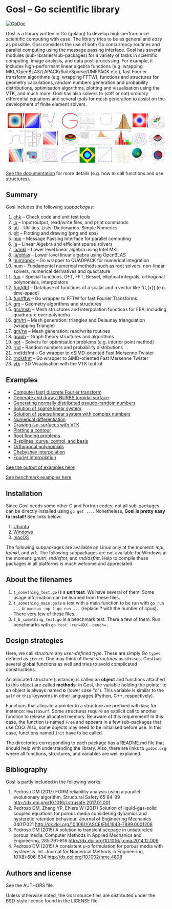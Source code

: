 # Gosl &ndash; Go scientific library

[![GoDoc](https://godoc.org/github.com/cpmech/gosl?status.svg)](https://godoc.org/github.com/cpmech/gosl)

Gosl is a library written in Go (golang) to develop high-performance scientific computing with ease.
The library tries to be as general and _easy_ as possible. Gosl considers the use of both Go
concurrency routines and parallel computing using the message passing interface. Gosl has several
modules (sub-libraries/sub-packages) for a variety of tasks in scientific computing, image analysis,
and data post-processing. For example, it includes high-performant linear algebra functions (e.g.
wrapping MKL/OpenBLAS/LAPACK/SuiteSparse/UMFPACK etc.), fast Fourier transform algorithms (e.g.
wrapping FFTW), functions and structures for geometry calculations, random numbers generation and
probability distributions, optimisation algorithms, plotting and visualisation using the VTK, and
much more. Gosl has also solvers to (stiff or not) ordinary differential equations and several tools
for mesh generation to assist on the development of finite element solvers.

<div id="container">
<p><img src="examples/figs/gosl-collage1-sml.png"></p>
</div>

[See the documentation](https://godoc.org/github.com/cpmech/gosl) for more details (e.g. how to call
functions and use structures).



## Summary

Gosl includes the following _subpackages_:
1.  [chk](https://github.com/cpmech/gosl/tree/master/chk)             &ndash; Check code and unit test tools
2.  [io](https://github.com/cpmech/gosl/tree/master/io)               &ndash; Input/output, read/write files, and print commands
3.  [utl](https://github.com/cpmech/gosl/tree/master/utl)             &ndash; Utilities. Lists. Dictionaries. Simple Numerics
4.  [plt](https://github.com/cpmech/gosl/tree/master/plt)             &ndash; Plotting and drawing (png and eps)
5.  [mpi](https://github.com/cpmech/gosl/tree/master/mpi)             &ndash; Message Passing Interface for parallel computing
6.  [la](https://github.com/cpmech/gosl/tree/master/la)               &ndash; Linear Algebra and efficient sparse solvers
7.  [la/mkl](https://github.com/cpmech/gosl/tree/master/la/mkl)       &ndash; Lower level linear algebra using Intel MKL
8.  [la/oblas](https://github.com/cpmech/gosl/tree/master/la/oblas)   &ndash; Lower level linear algebra using OpenBLAS
9.  [num/qpck](https://github.com/cpmech/gosl/tree/master/num/qpck)   &ndash; Go wrapper to QUADPACK for numerical integration
10. [num](https://github.com/cpmech/gosl/tree/master/num)             &ndash; Fundamental numerical methods such as root solvers, non-linear solvers, numerical derivatives and quadrature
11. [fun](https://github.com/cpmech/gosl/tree/master/fun)             &ndash; Special functions, DFT, FFT, Bessel, elliptical integrals, orthogonal polynomials, interpolators
12. [fun/dbf](https://github.com/cpmech/gosl/tree/master/fun/dbf)     &ndash; Database of functions of a scalar and a vector like f(t,{x}) (e.g. time-space)
13. [fun/fftw](https://github.com/cpmech/gosl/tree/master/fun/fftw)   &ndash; Go wrapper to FFTW for fast Fourier Transforms
14. [gm](https://github.com/cpmech/gosl/tree/master/gm)               &ndash; Geometry algorithms and structures
15. [gm/msh](https://github.com/cpmech/gosl/tree/master/gm/msh)       &ndash; Mesh structures and interpolation functions for FEA, including quadrature over polyhedra
16. [gm/tri](https://github.com/cpmech/gosl/tree/master/gm/tri)       &ndash; Mesh generation: triangles and Delaunay triangulation (wrapping Triangle)
17. [gm/rw](https://github.com/cpmech/gosl/tree/master/gm/rw)         &ndash; Mesh generation: read/write routines
18. [graph](https://github.com/cpmech/gosl/tree/master/graph)         &ndash; Graph theory structures and algorithms
19. [opt](https://github.com/cpmech/gosl/tree/master/opt)             &ndash; Solvers for optimisation problems (e.g. interior point method)
20. [rnd](https://github.com/cpmech/gosl/tree/master/rnd)             &ndash; Random numbers and probability distributions
21. [rnd/dsfmt](https://github.com/cpmech/gosl/tree/master/rnd/dsfmt) &ndash; Go wrapper to dSIMD-oriented Fast Mersenne Twister
22. [rnd/sfmt](https://github.com/cpmech/gosl/tree/master/rnd/sfmt)   &ndash; Go wrapper to SIMD-oriented Fast Mersenne Twister
23. [vtk](https://github.com/cpmech/gosl/tree/master/vtk)             &ndash; 3D Visualisation with the VTK tool kit



## Examples

* [Compute (fast) discrete Fourier transform](examples/fun_fft01.go)
* [Generate and draw a NURBS toroidal surface](examples/gm_nurbs03.go)
* [Generating normally distributed pseudo-random numbers](examples/rnd_normalDistribution.go)
* [Solution of sparse linear system](examples/la_HLsparseReal01.go)
* [Solution of sparse linear system with complex numbers](examples/la_HLsparseComplex01.go)
* [Numerical differentiation](examples/num_deriv01.go)
* [Drawing iso-surfaces with VTK](examples/vtk_isosurf01.go)
* [Plotting a contour](examples/plt_contour01.go)
* [Root finding problems](examples/num_brent01.go)
* [B-splines: curve, control, and basis](examples/gm_bspline02.go)
* [Orthogonal polynomials](examples/fun_orthopoly01.go)
* [Chebyshev interpolation](examples/fun_laginterp01.go)
* [Fourier interpolation](examples/fun_fourierinterp01.go)

[See the output of examples here](examples/README.md)

[See benchmark examples here](examples/benchmark/README.md)




## Installation

Since Gosl needs some other C and Fortran codes, not all sub-packages can be directly installed
using `go get ...`. Nonetheless, **Gosl is pretty easy to install!** See links below:

1. [Ubuntu](https://github.com/cpmech/gosl/blob/master/doc/InstallationOnUbuntu.md)
2. [Windows](https://github.com/cpmech/gosl/blob/master/doc/InstallationOnWindows.md)
3. [macOS](https://github.com/cpmech/gosl/blob/master/doc/InstallationOnMacOS.md)

The following subpackages are available on Linux only at the moment: _mpi_, _la/mkl_, and _vtk_. The
following subpackages are not available for Windows at the moment: _gm/tri_, _rnd/sfmt_, and
_rnd/dsfmt_. Help to compile these packages in all platforms is much welcome and appreciated.



## About the filenames

1. `t_something_test.go` is a **unit test**. We have several of them! Some usage
   information can be learned from these files.
2. `t_something_main.go` is a test with a main function to be run with `go run ...` or `mpirun -np ? go
   run ...` (replace ? with the number of cpus). There very few of these files.
3. `t_b_something_test.go` is a benchmark test. There a few of them. Run benchmarks with `go test -run=XXX -bench=.`



## Design strategies

Here, we call _structure_ any _user-defined type_. These are simply Go `types` defined as `struct`.
One may think of these _structures_ as _classes_. Gosl has several global functions as well and
tries to avoid complicated constructions.

An allocated structure (instance) is called an **object** and functions attached to this object are
called **methods**. In Gosl, the variable holding the pointer to an object is always named **o**
(lower case "o"). This variable is similar to the `self` or `this` keywords in other languages
(Python, C++, respectively).

Functions that allocate a pointer to a structure are prefixed with `New`; for instance:
`NewIsoSurf`. Some structures require an explicit call to another function to release allocated
memory. Be aware of this requirement! In this case, the function is named `Free` and appears in a
few sub-packages that use CGO. Also, some objects may need to be initialised before use. In this
case, functions named `Init` have to be called.

The directories corresponding to each package has a README.md file that should help with
understanding the library. Also, there are links to `godoc.org` where all functions, structures, and
variables are well explained.



## Bibliography

Gosl is partly included in the following works:

1. Pedroso DM (2017) FORM reliability analysis using a parallel evolutionary algorithm, Structural Safety 65:84-99 http://dx.doi.org/10.1016/j.strusafe.2017.01.001
2. Pedroso DM, Zhang YP, Ehlers W (2017) Solution of liquid-gas-solid coupled equations for porous media considering dynamics and hysteretic retention behaviour, Journal of Engineering Mechanics 04017021 http://dx.doi.org/10.1061/(ASCE)EM.1943-7889.0001208 
3. Pedroso DM (2015) A solution to transient seepage in unsaturated porous media. Computer Methods in Applied Mechanics and Engineering, 285:791-816 http://dx.doi.org/10.1016/j.cma.2014.12.009
4. Pedroso DM (2015) A consistent u-p formulation for porous media with hysteresis. Int. Journal for Numerical Methods in Engineering, 101(8):606-634 http://dx.doi.org/10.1002/nme.4808



## Authors and license

See the AUTHORS file.

Unless otherwise noted, the Gosl source files are distributed under the BSD-style license found in the LICENSE file.
